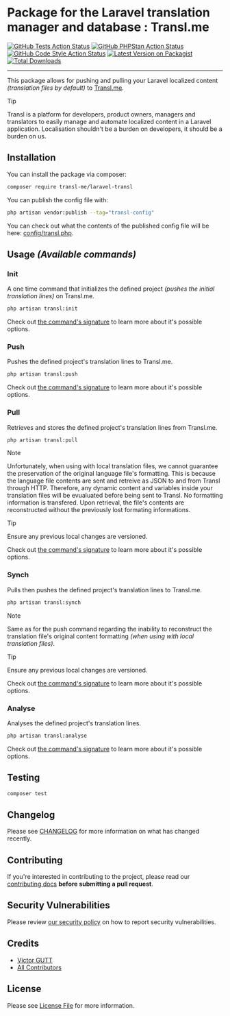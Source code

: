 # Package for the Laravel translation manager and database : Transl.me

[![GitHub Tests Action Status](https://github.com/transl-me/laravel-transl/actions/workflows/run-tests.yml/badge.svg)](https://github.com/transl-me/laravel-transl/actions/workflows/run-tests.yml)
[![GitHub PHPStan Action Status](https://github.com/transl-me/laravel-transl/actions/workflows/phpstan.yml/badge.svg)](https://github.com/transl-me/laravel-transl/actions/workflows/phpstan.yml)
[![GitHub Code Style Action Status](https://github.com/transl-me/laravel-transl/actions/workflows/fix-php-code-style-issues.yml/badge.svg)](https://github.com/transl-me/laravel-transl/actions/workflows/fix-php-code-style-issues.yml)
[![Latest Version on Packagist](https://img.shields.io/packagist/v/transl-me/laravel-transl.svg)](https://packagist.org/packages/transl-me/laravel-transl)
[![Total Downloads](https://img.shields.io/packagist/dt/transl-me/laravel-transl.svg)](https://packagist.org/packages/transl-me/laravel-transl)

---

This package allows for pushing and pulling your Laravel localized content _(translation files by default)_ to [Transl.me](https://transl.me).

> [!TIP]
> Transl is a platform for developers, product owners, managers and translators to easily manage and automate localized content in a Laravel application. Localisation shouldn't be a burden on developers, it should be a burden on us.

## Installation

You can install the package via composer:

```bash
composer require transl-me/laravel-transl
```

You can publish the config file with:

```bash
php artisan vendor:publish --tag="transl-config"
```

You can check out what the contents of the published config file will be here: [config/transl.php](/config/transl.php).

## Usage _(Available commands)_

### Init

A one time command that initializes the defined project _(pushes the initial translation lines)_ on Transl.me.

```bash
php artisan transl:init
```

Check out [the command's signature](/src/Commands/TranslInitCommand.php) to learn more about it's possible options. 

### Push

Pushes the defined project's translation lines to Transl.me.

```bash
php artisan transl:push
```

Check out [the command's signature](/src/Commands/TranslPushCommand.php) to learn more about it's possible options. 

### Pull

Retrieves and stores the defined project's translation lines from Transl.me.

```bash
php artisan transl:pull
```

> [!NOTE]
> Unfortunately, when using with local translation files, we cannot guarantee the preservation of the original language file's formatting.
> This is because the language file contents are sent and retreive as JSON to and from Transl through HTTP.
> Therefore, any dynamic content and variables inside your translation files will be evualuated before being sent to Transl.
> No formatting information is transfered. Upon retrieval, the file's contents are reconstructed without the previously lost formating informations.

> [!TIP]
> Ensure any previous local changes are versioned.

Check out [the command's signature](/src/Commands/TranslPullCommand.php) to learn more about it's possible options. 

### Synch

Pulls then pushes the defined project's translation lines to Transl.me.

```bash
php artisan transl:synch
```

> [!NOTE]
> Same as for the push command regarding the inability to reconstruct the translation file's original content formatting _(when using with local translation files)_.

> [!TIP]
> Ensure any previous local changes are versioned.

Check out [the command's signature](/src/Commands/TranslSynchCommand.php) to learn more about it's possible options. 

### Analyse

Analyses the defined project's translation lines.

```bash
php artisan transl:analyse
```

Check out [the command's signature](/src/Commands/TranslAnalyseCommand.php) to learn more about it's possible options. 

## Testing

```bash
composer test
```

## Changelog

Please see [CHANGELOG](CHANGELOG.md) for more information on what has changed recently.

## Contributing

If you're interested in contributing to the project, please read our [contributing docs](https://github.com/transl-me/laravel-transl/blob/main/.github/CONTRIBUTING.md) **before submitting a pull request**.

## Security Vulnerabilities

Please review [our security policy](../../security/policy) on how to report security vulnerabilities.

## Credits

-   [Victor GUTT](https://github.com/vicgutt)
-   [All Contributors](../../contributors)

## License

Please see [License File](LICENSE) for more information.
